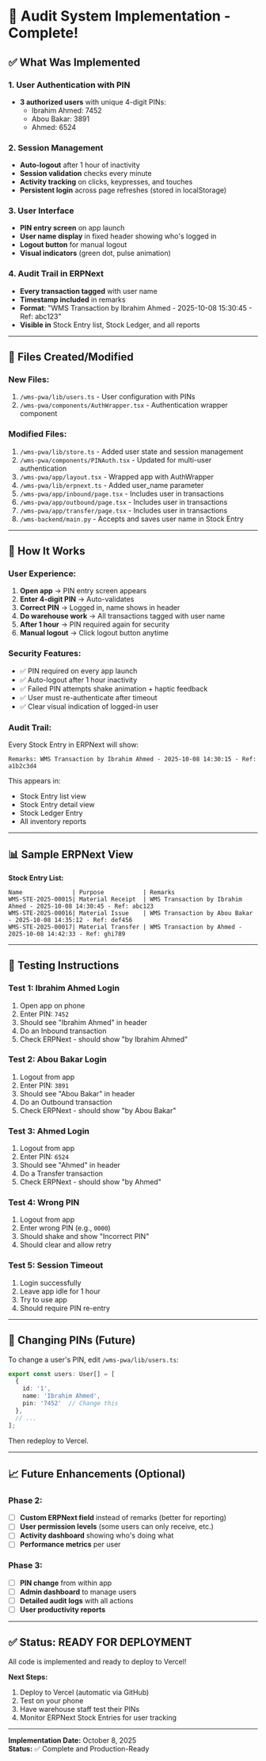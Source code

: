 # 🔐 Audit System Implementation - Complete!

## ✅ What Was Implemented

### **1. User Authentication with PIN**
- **3 authorized users** with unique 4-digit PINs:
  - Ibrahim Ahmed: 7452
  - Abou Bakar: 3891  
  - Ahmed: 6524

### **2. Session Management**
- **Auto-logout** after 1 hour of inactivity
- **Session validation** checks every minute
- **Activity tracking** on clicks, keypresses, and touches
- **Persistent login** across page refreshes (stored in localStorage)

### **3. User Interface**
- **PIN entry screen** on app launch
- **User name display** in fixed header showing who's logged in
- **Logout button** for manual logout
- **Visual indicators** (green dot, pulse animation)

### **4. Audit Trail in ERPNext**
- **Every transaction tagged** with user name
- **Timestamp included** in remarks
- **Format**: "WMS Transaction by Ibrahim Ahmed - 2025-10-08 15:30:45 - Ref: abc123"
- **Visible in** Stock Entry list, Stock Ledger, and all reports

---

## 📁 Files Created/Modified

### **New Files:**
1. `/wms-pwa/lib/users.ts` - User configuration with PINs
2. `/wms-pwa/components/AuthWrapper.tsx` - Authentication wrapper component

### **Modified Files:**
1. `/wms-pwa/lib/store.ts` - Added user state and session management
2. `/wms-pwa/components/PINAuth.tsx` - Updated for multi-user authentication
3. `/wms-pwa/app/layout.tsx` - Wrapped app with AuthWrapper
4. `/wms-pwa/lib/erpnext.ts` - Added user_name parameter
5. `/wms-pwa/app/inbound/page.tsx` - Includes user in transactions
6. `/wms-pwa/app/outbound/page.tsx` - Includes user in transactions
7. `/wms-pwa/app/transfer/page.tsx` - Includes user in transactions
8. `/wms-backend/main.py` - Accepts and saves user name in Stock Entry

---

## 🎯 How It Works

### **User Experience:**
1. **Open app** → PIN entry screen appears
2. **Enter 4-digit PIN** → Auto-validates
3. **Correct PIN** → Logged in, name shows in header
4. **Do warehouse work** → All transactions tagged with user name
5. **After 1 hour** → PIN required again for security
6. **Manual logout** → Click logout button anytime

### **Security Features:**
- ✅ PIN required on every app launch
- ✅ Auto-logout after 1 hour inactivity  
- ✅ Failed PIN attempts shake animation + haptic feedback
- ✅ User must re-authenticate after timeout
- ✅ Clear visual indication of logged-in user

### **Audit Trail:**
Every Stock Entry in ERPNext will show:
```
Remarks: WMS Transaction by Ibrahim Ahmed - 2025-10-08 14:30:15 - Ref: a1b2c3d4
```

This appears in:
- Stock Entry list view
- Stock Entry detail view
- Stock Ledger Entry
- All inventory reports

---

## 📊 Sample ERPNext View

**Stock Entry List:**
```
Name              | Purpose           | Remarks
WMS-STE-2025-00015| Material Receipt  | WMS Transaction by Ibrahim Ahmed - 2025-10-08 14:30:45 - Ref: abc123
WMS-STE-2025-00016| Material Issue    | WMS Transaction by Abou Bakar - 2025-10-08 14:35:12 - Ref: def456
WMS-STE-2025-00017| Material Transfer | WMS Transaction by Ahmed - 2025-10-08 14:42:33 - Ref: ghi789
```

---

## 🧪 Testing Instructions

### **Test 1: Ibrahim Ahmed Login**
1. Open app on phone
2. Enter PIN: `7452`
3. Should see "Ibrahim Ahmed" in header
4. Do an Inbound transaction
5. Check ERPNext - should show "by Ibrahim Ahmed"

### **Test 2: Abou Bakar Login**
1. Logout from app
2. Enter PIN: `3891`
3. Should see "Abou Bakar" in header
4. Do an Outbound transaction
5. Check ERPNext - should show "by Abou Bakar"

### **Test 3: Ahmed Login**
1. Logout from app
2. Enter PIN: `6524`
3. Should see "Ahmed" in header
4. Do a Transfer transaction
5. Check ERPNext - should show "by Ahmed"

### **Test 4: Wrong PIN**
1. Logout from app
2. Enter wrong PIN (e.g., `0000`)
3. Should shake and show "Incorrect PIN"
4. Should clear and allow retry

### **Test 5: Session Timeout**
1. Login successfully
2. Leave app idle for 1 hour
3. Try to use app
4. Should require PIN re-entry

---

## 🔐 Changing PINs (Future)

To change a user's PIN, edit `/wms-pwa/lib/users.ts`:

```typescript
export const users: User[] = [
  {
    id: '1',
    name: 'Ibrahim Ahmed',
    pin: '7452'  // Change this
  },
  // ...
];
```

Then redeploy to Vercel.

---

## 📈 Future Enhancements (Optional)

### **Phase 2:**
- [ ] **Custom ERPNext field** instead of remarks (better for reporting)
- [ ] **User permission levels** (some users can only receive, etc.)
- [ ] **Activity dashboard** showing who's doing what
- [ ] **Performance metrics** per user

### **Phase 3:**
- [ ] **PIN change** from within app
- [ ] **Admin dashboard** to manage users
- [ ] **Detailed audit logs** with all actions
- [ ] **User productivity reports**

---

## ✅ Status: READY FOR DEPLOYMENT

All code is implemented and ready to deploy to Vercel!

**Next Steps:**
1. Deploy to Vercel (automatic via GitHub)
2. Test on your phone
3. Have warehouse staff test their PINs
4. Monitor ERPNext Stock Entries for user tracking

---

**Implementation Date:** October 8, 2025  
**Status:** ✅ Complete and Production-Ready

